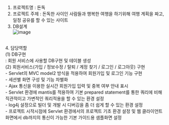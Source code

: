 1. 프로젝트명 : 돈독
2. 프로젝트 주제 : 돈독한 사이인 사람들과 행복한 여행을 하기위해 여행 계획을 짜고, 일정 공유를 할 수 있는 사이트
3.  DB설계<br/>
![image](https://github.com/whalswl38/dondok/assets/59720196/b49715bf-e8c5-4bc7-b736-33f6d9abc41b)
<br/>
4.  담당역할<br/>
(1) DB구현<br/>
: 회원 서비스에 사용할 DB구현 및 테이블 생성<br/>
(2) 회원서비스(가입 / 정보수정 / 탈퇴 / 계정 찾기 / 로그인 / 로그아웃) 구현<br/>
- Servlet의 MVC model2 방식을 적용하여 회원가입 및 로그인 기능 구현<br/>
- 세션별 화면 구성 및 기능 차별화<br/>
- Ajax 통신을 이용한 실시간 회원가입 입력 및 중복 여부 안내 표시<br/>
- Servlet 환경에 mantis를 적용하여 기본 prepared statement를 통한 쿼리에 비해 직관적이고 가변적인 쿼리적용을 할 수 있는 환경 설정<br/>
- log4j 설정으로 빌더 및 개발 시 디버깅을 좀 더 쉽게 할 수 있는 환경 설정<br/>
- 프로젝트 시작시점에 Servlet 환경에서의 프로젝트 기초 환경 설정 및 웹 클라이언트 화면에서 db까지의 통신이 가능한 기본 가이드용 샘플화면 설정<br/>


